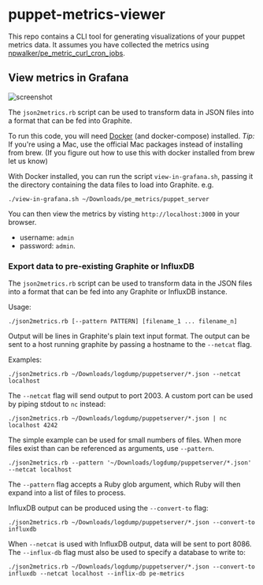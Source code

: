 # puppet-metrics-viewer

This repo contains a CLI tool for generating visualizations of your puppet
metrics data.  It assumes you have collected the metrics using  [npwalker/pe_metric_curl_cron_jobs](https://github.com/npwalker/pe_metric_curl_cron_jobs).

## View metrics in Grafana

![screenshot](./images/grafana.jpg)

 The `json2metrics.rb` script can be used to transform data in JSON files into a format that can be fed into Graphite.

To run this code, you will need [Docker](https://www.docker.com/products/overview) (and docker-compose) installed.  _Tip:_ If you're using a Mac, use the official Mac packages instead of installing from brew.  (If you figure out how to use this with docker installed from brew let us know)

With Docker installed, you can run the script `view-in-grafana.sh`, passing it the directory containing the data files to load into Graphite. e.g.

```
./view-in-grafana.sh ~/Downloads/pe_metrics/puppet_server
```

You can then view the metrics by visting `http://localhost:3000` in your browser.
 - username: `admin`
 - password: `admin`.

### Export data to pre-existing Graphite or InfluxDB

The `json2metrics.rb` script can be used to transform data in the JSON files into a format that can be fed into any Graphite or InfluxDB instance.

Usage:

```
./json2metrics.rb [--pattern PATTERN] [filename_1 ... filename_n]
```

Output will be lines in Graphite's plain text input format. The output can be sent to a host running graphite by passing a hostname to the `--netcat` flag.

Examples:

```
./json2metrics.rb ~/Downloads/logdump/puppetserver/*.json --netcat localhost
```

The `--netcat` flag will send output to port 2003. A custom port can be used by piping stdout to `nc` instead:

```
./json2metrics.rb ~/Downloads/logdump/puppetserver/*.json | nc localhost 4242
```

The simple example can be used for small numbers of files. When more files exist than can be referenced as arguments, use `--pattern`.

```
./json2metrics.rb --pattern '~/Downloads/logdump/puppetserver/*.json' --netcat localhost
```

The `--pattern` flag accepts a Ruby glob argument, which Ruby will then expand into a list of files to process.

InfluxDB output can be produced using the `--convert-to` flag:

```
./json2metrics.rb ~/Downloads/logdump/puppetserver/*.json --convert-to influxdb
```

When `--netcat` is used with InfluxDB output, data will be sent to port 8086. The `--influx-db` flag must also be used to specify a database to write to:

```
./json2metrics.rb ~/Downloads/logdump/puppetserver/*.json --convert-to influxdb --netcat localhost --inflix-db pe-metrics
```
